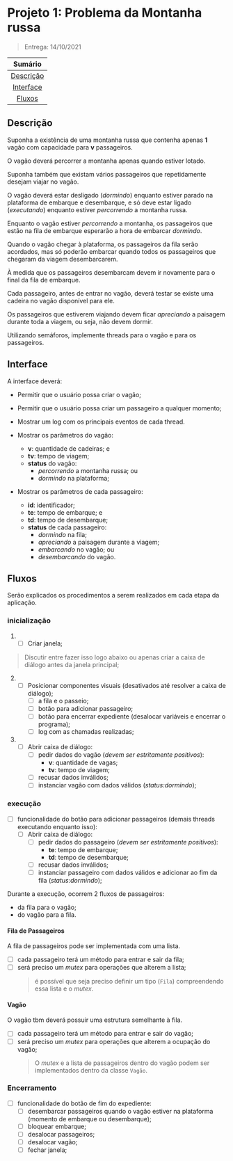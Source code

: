 # Projeto 1: Problema da Montanha russa

> Entrega: 14/10/2021 

<!-- ![gif](./assets/gif_de_funcionamento) -->

|         Sumário          |
| :----------------------: |
| [Descrição](##Descrição) |
| [Interface](##Interface) |
|    [Fluxos](##Fluxos)    |

## Descrição

Suponha a existência de uma montanha russa que contenha apenas **1** vagão com capacidade para **v** passageiros.

O vagão deverá percorrer a montanha apenas quando estiver lotado.

Suponha também que existam vários passageiros que repetidamente desejam viajar no vagão.

O vagão deverá estar desligado (_dormindo_) enquanto estiver parado na plataforma de embarque e desembarque, e só deve estar ligado (_executando_) enquanto estiver _percorrendo_ a montanha russa.

Enquanto o vagão estiver _percorrendo_ a montanha, os passageiros que estão na fila de embarque esperarão a hora de embarcar _dormindo_.

Quando o vagão chegar à plataforma, os passageiros da fila serão acordados, mas só poderão embarcar quando todos os passageiros que chegaram da viagem desembarcarem.

À medida que os passageiros desembarcam devem ir novamente para o final da fila de embarque.

Cada passageiro, antes de entrar no vagão, deverá testar se existe uma cadeira no vagão disponível para ele.

Os passageiros que estiverem viajando devem ficar _apreciando_ a paisagem durante toda a viagem, ou seja, não devem dormir.

Utilizando semáforos, implemente threads para o vagão e para os passageiros.

## Interface

A interface deverá: 
- Permitir que o usuário possa criar o vagão;

- Permitir que o usuário possa criar um passageiro a qualquer momento;

- Mostrar um log com os principais eventos de cada thread.

- Mostrar os parâmetros do vagão:
  * **v**: quantidade de cadeiras; e
  * **tv**: tempo de viagem;
  * **status** do vagão:
    - _percorrendo_ a montanha russa; ou
    - _dormindo_ na plataforma;

- Mostrar os parâmetros de cada passageiro:
  * **id**: identificador;
  * **te**: tempo de embarque; e
  * **td**: tempo de desembarque;
  * **status** de cada passageiro:
    - _dormindo_ na fila;
    - _apreciando_ a paisagem durante a viagem;
    - _embarcando_ no vagão; ou
    - _desembarcando_ do vagão.

## Fluxos

Serão explicados os procedimentos a serem realizados em cada etapa da aplicação.

### inicialização

1. - [ ] Criar janela;
  
> Discutir entre fazer isso logo abaixo ou apenas criar a caixa de diálogo antes da janela principal;
2. - [ ] Posicionar componentes visuais (desativados até resolver a caixa de diálogo);
     - [ ] a fila e o passeio;
     - [ ] botão para adicionar passageiro;
     - [ ] botão para encerrar expediente (desalocar variáveis e encerrar o programa);
     - [ ] log com as chamadas realizadas;
  
3. - [ ] Abrir caixa de diálogo:
     - [ ] pedir dados do vagão (_devem ser estritamente positivos_):
       - **v**: quantidade de vagas;
       - **tv**: tempo de viagem;
     - [ ] recusar dados inválidos;
     - [ ] instanciar vagão com dados válidos (_status:dormindo_); 

### execução

- [ ] funcionalidade do botão para adicionar passageiros (demais threads executando enquanto isso):
  - [ ] Abrir caixa de diálogo:
     - [ ] pedir dados do passageiro (_devem ser estritamente positivos_):
       - **te**: tempo de embarque;
       - **td**: tempo de desembarque;
     - [ ] recusar dados inválidos;
     - [ ] instanciar passageiro com dados válidos e adicionar ao fim da fila (_status:dormindo_);

Durante a execução, ocorrem 2 fluxos de passageiros:
- da fila para o vagão;
- do vagão para a fila.

#### Fila de Passageiros

A fila de passageiros pode ser implementada com uma lista.
- [ ] cada passageiro terá um método para entrar e sair da fila;
- [ ] será preciso um _mutex_ para operações que alterem a lista;
  > é possível que seja preciso definir um tipo (`Fila`) compreendendo essa lista e o _mutex_.

#### Vagão

O vagão tbm deverá possuir uma estrutura semelhante à fila.
- [ ] cada passageiro terá um método para entrar e sair do vagão;
- [ ] será preciso um _mutex_ para operações que alterem a ocupação do vagão;
  > O _mutex_ e a lista de passageiros dentro do vagão podem ser implementados dentro da classe `Vagão`.

### Encerramento

- [ ] funcionalidade do botão de fim do expediente:
  - [ ] desembarcar passageiros quando o vagão estiver na plataforma (momento de embarque ou desembarque);
  - [ ] bloquear embarque;
  - [ ] desalocar passageiros;
  - [ ] desalocar vagão;
  - [ ] fechar janela;
